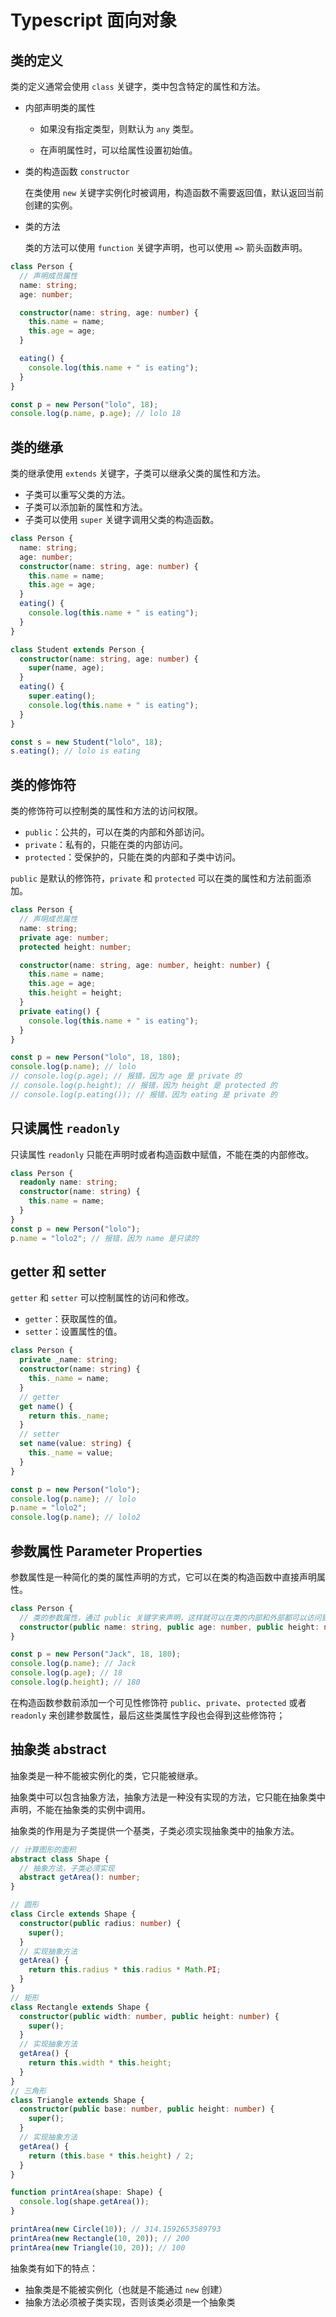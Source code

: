 # Typescript 面向对象

## 类的定义

类的定义通常会使用 `class` 关键字，类中包含特定的属性和方法。

- 内部声明类的属性

  - 如果没有指定类型，则默认为 `any` 类型。

  - 在声明属性时，可以给属性设置初始值。

- 类的构造函数 `constructor`

  在类使用 `new` 关键字实例化时被调用，构造函数不需要返回值，默认返回当前创建的实例。

- 类的方法

  类的方法可以使用 `function` 关键字声明，也可以使用 `=>` 箭头函数声明。

```typescript
class Person {
  // 声明成员属性
  name: string;
  age: number;

  constructor(name: string, age: number) {
    this.name = name;
    this.age = age;
  }

  eating() {
    console.log(this.name + " is eating");
  }
}

const p = new Person("lolo", 18);
console.log(p.name, p.age); // lolo 18
```

## 类的继承

类的继承使用 `extends` 关键字，子类可以继承父类的属性和方法。

- 子类可以重写父类的方法。
- 子类可以添加新的属性和方法。
- 子类可以使用 `super` 关键字调用父类的构造函数。

```typescript
class Person {
  name: string;
  age: number;
  constructor(name: string, age: number) {
    this.name = name;
    this.age = age;
  }
  eating() {
    console.log(this.name + " is eating");
  }
}

class Student extends Person {
  constructor(name: string, age: number) {
    super(name, age);
  }
  eating() {
    super.eating();
    console.log(this.name + " is eating");
  }
}

const s = new Student("lolo", 18);
s.eating(); // lolo is eating
```

## 类的修饰符

类的修饰符可以控制类的属性和方法的访问权限。

- `public`：公共的，可以在类的内部和外部访问。
- `private`：私有的，只能在类的内部访问。
- `protected`：受保护的，只能在类的内部和子类中访问。

`public` 是默认的修饰符，`private` 和 `protected` 可以在类的属性和方法前面添加。

```typescript
class Person {
  // 声明成员属性
  name: string;
  private age: number;
  protected height: number;

  constructor(name: string, age: number, height: number) {
    this.name = name;
    this.age = age;
    this.height = height;
  }
  private eating() {
    console.log(this.name + " is eating");
  }
}

const p = new Person("lolo", 18, 180);
console.log(p.name); // lolo
// console.log(p.age); // 报错，因为 age 是 private 的
// console.log(p.height); // 报错，因为 height 是 protected 的
// console.log(p.eating()); // 报错，因为 eating 是 private 的
```

## 只读属性 `readonly`

只读属性 `readonly` 只能在声明时或者构造函数中赋值，不能在类的内部修改。

```typescript
class Person {
  readonly name: string;
  constructor(name: string) {
    this.name = name;
  }
}
const p = new Person("lolo");
p.name = "lolo2"; // 报错，因为 name 是只读的
```

## getter 和 setter

`getter` 和 `setter` 可以控制属性的访问和修改。

- `getter`：获取属性的值。
- `setter`：设置属性的值。

```typescript
class Person {
  private _name: string;
  constructor(name: string) {
    this._name = name;
  }
  // getter
  get name() {
    return this._name;
  }
  // setter
  set name(value: string) {
    this._name = value;
  }
}

const p = new Person("lolo");
console.log(p.name); // lolo
p.name = "lolo2";
console.log(p.name); // lolo2
```

## 参数属性 Parameter Properties

参数属性是一种简化的类的属性声明的方式，它可以在类的构造函数中直接声明属性。

```typescript
class Person {
  // 类的参数属性，通过 public 关键字来声明，这样就可以在类的内部和外部都可以访问到该属性
  constructor(public name: string, public age: number, public height: number) {}
}

const p = new Person("Jack", 18, 180);
console.log(p.name); // Jack
console.log(p.age); // 18
console.log(p.height); // 180
```

在构造函数参数前添加一个可见性修饰符 `public`、`private`、`protected` 或者 `readonly` 来创建参数属性，最后这些类属性字段也会得到这些修饰符；

## 抽象类 abstract

抽象类是一种不能被实例化的类，它只能被继承。

抽象类中可以包含抽象方法，抽象方法是一种没有实现的方法，它只能在抽象类中声明，不能在抽象类的实例中调用。

抽象类的作用是为子类提供一个基类，子类必须实现抽象类中的抽象方法。

```typescript
// 计算图形的面积
abstract class Shape {
  // 抽象方法，子类必须实现
  abstract getArea(): number;
}

// 圆形
class Circle extends Shape {
  constructor(public radius: number) {
    super();
  }
  // 实现抽象方法
  getArea() {
    return this.radius * this.radius * Math.PI;
  }
}
// 矩形
class Rectangle extends Shape {
  constructor(public width: number, public height: number) {
    super();
  }
  // 实现抽象方法
  getArea() {
    return this.width * this.height;
  }
}
// 三角形
class Triangle extends Shape {
  constructor(public base: number, public height: number) {
    super();
  }
  // 实现抽象方法
  getArea() {
    return (this.base * this.height) / 2;
  }
}

function printArea(shape: Shape) {
  console.log(shape.getArea());
}

printArea(new Circle(10)); // 314.1592653589793
printArea(new Rectangle(10, 20)); // 200
printArea(new Triangle(10, 20)); // 100
```

抽象类有如下的特点：

- 抽象类是不能被实例化（也就是不能通过 `new` 创建）
- 抽象方法必须被子类实现，否则该类必须是一个抽象类
